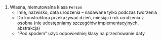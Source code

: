 1. Własna, niemutowalna klasa `Person`
   - Imię, nazwisko, data urodzenia – nadawane tylko podczas tworzenia
   - Do konstruktora przekazywać dzień, miesiąc i rok urodzenia z osobna (nie udostępniamy szczegółów implementacyjnych, abstrakcja)
   - "Pod spodem" użyć odpowiedniej klasy na przechowanie daty
